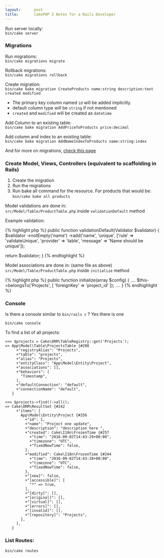 ```yaml
---
layout:      post
title:       CakePHP 3 Notes for a Rails Developer
---
```


Run server locally: <br>
`bin/cake server`

### Migrations
Run migrations: <br>
`bin/cake migrations migrate`

Rollback migrations: <br>
`bin/cake migrations rollback`

Create migration: <br>
`bin/cake bake migration CreateProducts name:string description:text created modified`

  * The primary key column named `id` will be added implicitly.
  * default column type will be `string` if not mentioned
  * `created` and `modified` will be created as `datetime`

Add Column to an existing table: <br>
`bin/cake bake migration AddPriceToProducts price:decimal`

Add column and index to an existing table: <br>
`bin/cake bake migration AddNameIndexToProducts name:string:index`

And for more on migrations, [check this page](http://book.cakephp.org/3.0/en/migrations.html)

### Create Model, Views, Controllers (equivalent to scaffolding in Rails)

1. Create the migration
2. Run the migrations
3. Run bake all command for the resource. For products that would be: <br>
`bin/cake bake all products`

Model validations are done in: <br>
`src/Model/Table/ProductTable.php`
inside `validationDefault` method

Example validation:

{% highlight php %}
public function validationDefault(Validator $validator)
{
  $validator
    ->notEmpty('name')
    ->add('name', 'unique', ['rule' => 'validateUnique', 'provider' => 'table', 'message' => 'Name should be unique']);

  return $validator;
}
{% endhighlight %}


Model associations are done in: (same file as above)<br>
`src/Model/Table/ProductTable.php`
inside `initialize` method

{% highlight php %}
public function initialize(array $config)
{
  ....
  $this->belongsTo('Projects', [
      'foreignKey' => 'project_id'
  ]);
  ....
}
{% endhighlight %}

### Console

Is there a console similar to `bin/rails c` ?
Yes there is one

`bin/cake console`

To find a list of all projects:

```
>>> $projects = Cake\ORM\TableRegistry::get('Projects');
=> App\Model\Table\ProjectsTable {#208
     +"registryAlias": "Projects",
     +"table": "projects",
     +"alias": "Projects",
     +"entityClass": "App\Model\Entity\Project",
     +"associations": [],
     +"behaviors": [
       "Timestamp",
     ],
     +"defaultConnection": "default",
     +"connectionName": "default",
   }

>>> $projects->find()->all();
=> Cake\ORM\ResultSet {#242
     +"items": [
       App\Model\Entity\Project {#256
         +"id": 1,
         +"name": "Project one update",
         +"description": "description here ",
         +"created": Cake\I18n\FrozenTime {#257
           +"time": "2016-09-02T14:43:29+00:00",
           +"timezone": "UTC",
           +"fixedNowTime": false,
         },
         +"modified": Cake\I18n\FrozenTime {#244
           +"time": "2016-09-02T14:43:38+00:00",
           +"timezone": "UTC",
           +"fixedNowTime": false,
         },
         +"[new]": false,
         +"[accessible]": [
           "*" => true,
         ],
         +"[dirty]": [],
         +"[original]": [],
         +"[virtual]": [],
         +"[errors]": [],
         +"[invalid]": [],
         +"[repository]": "Projects",
       },
     ],
   }
```

### List Routes: <br>
`bin/cake routes`
